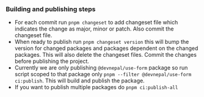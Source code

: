 ### Building and publishing steps
- For each commit run `pnpm changeset` to add changeset file which indicates the change as major, minor or patch. Also commit the changeset file.
- When ready to publish run `pnpm changeset version` this will bump the version for changed packages and packages dependent on the changed packages. This will also delete the changeset files. Commit the changes before publishing the project.
- Currently we are only publishing `@devnepal/use-form` package so run script scoped to that package only `pnpm --filter @devnepal/use-form ci:publish`. This will build and publish the package.
- If you want to publish multiple packages do `pnpm ci:publish-all`
